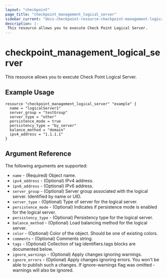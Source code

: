 ```yaml
---
layout: "checkpoint"
page_title: "checkpoint_management_logical_server"
sidebar_current: "docs-checkpoint-resource-checkpoint-management-logical-server"
description: |-
 This resource allows you to execute Check Point Logical Server.
---
```


# checkpoint_management_logical_server

This resource allows you to execute Check Point Logical Server.

## Example Usage


```hcl
resource "checkpoint_management_logical_server" "example" {
  name = "logicalServer1"
  server_group = "testGroup"
  server_type = "other"
  persistence_mode = true
  persistency_type = "by_server"
  balance_method = "domain"
  ipv4_address = "1.1.1.1"
}
```

## Argument Reference

The following arguments are supported:

* `name` - (Required) Object name. 
* `ipv4_address` - (Optional) IPv4 address. 
* `ipv6_address` - (Optional) IPv6 address. 
* `server_group` - (Optional) Server group associated with the logical server. 
Identified by name or UID. 
* `server_type` - (Optional) Type of server for the logical server. 
* `persistence_mode` - (Optional) Indicates if persistence mode is enabled for the logical server. 
* `persistency_type` - (Optional) Persistency type for the logical server. 
* `balance_method` - (Optional) Load balancing method for the logical server. 
* `color` - (Optional) Color of the object. Should be one of existing colors. 
* `comments` - (Optional) Comments string. 
* `tags` - (Optional) Collection of tag identifiers.tags blocks are documented below.
* `ignore_warnings` - (Optional) Apply changes ignoring warnings. 
* `ignore_errors` - (Optional) Apply changes ignoring errors. You won't be able to publish such a changes. If ignore-warnings flag was omitted - warnings will also be ignored. 
